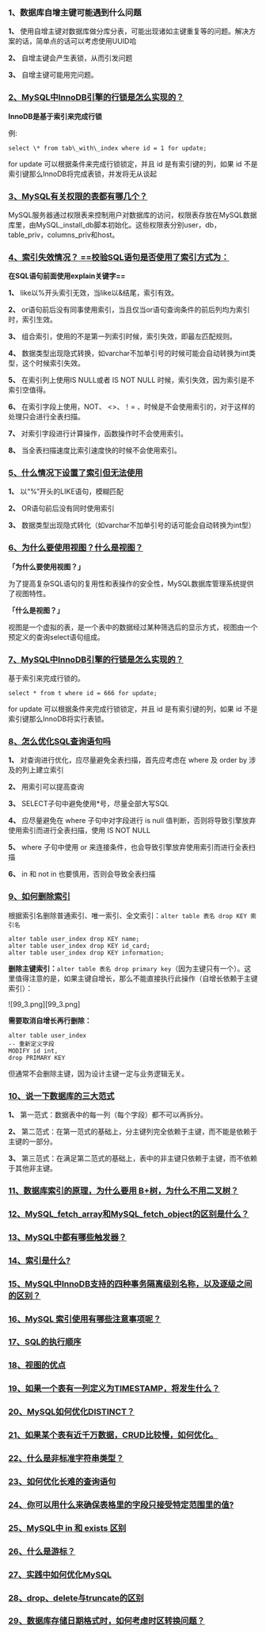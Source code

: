### 1、数据库自增主键可能遇到什么问题

**1、** 使用自增主键对数据库做分库分表，可能出现诸如主键重复等的问题。解决方案的话，简单点的话可以考虑使用UUID哈

**2、** 自增主键会产生表锁，从而引发问题

**3、** 自增主键可能用完问题。

### [2、MySQL中InnoDB引擎的行锁是怎么实现的？](https://gitee.com/souyunku/NewDevBooks/blob/master/docs/MySQL/MySQL中级hhhh题及答案大全（2021年MySQLhhhh题答案大汇总）.md#2mysql中innodb引擎的行锁是怎么实现的)

**InnoDB是基于索引来完成行锁**

例:

`select \* from tab\_with\_index where id = 1 for update;`

for update 可以根据条件来完成行锁锁定，并且 id 是有索引键的列，如果 id 不是索引键那么InnoDB将完成表锁，并发将无从谈起

### [3、MySQL有关权限的表都有哪几个？](https://gitee.com/souyunku/NewDevBooks/blob/master/docs/MySQL/MySQL中级hhhh题及答案大全（2021年MySQLhhhh题答案大汇总）.md#3mysql有关权限的表都有哪几个)

MySQL服务器通过权限表来控制用户对数据库的访问，权限表存放在MySQL数据库里，由MySQL_install_db脚本初始化。这些权限表分别user，db，table_priv，columns_priv和host。

### [4、索引失效情况？ ==校验SQL语句是否使用了索引方式为：](https://gitee.com/souyunku/NewDevBooks/blob/master/docs/MySQL/MySQL中级hhhh题及答案大全（2021年MySQLhhhh题答案大汇总）.md#4索引失效情况-校验sql语句是否使用了索引方式为：)

**在SQL语句前面使用explain关键字==**

**1、** like以%开头索引无效，当like以&结尾，索引有效。

**2、** or语句前后没有同事使用索引，当且仅当or语句查询条件的前后列均为索引时，索引生效。

**3、** 组合索引，使用的不是第一列索引时候，索引失效，即最左匹配规则。

**4、** 数据类型出现隐式转换，如varchar不加单引号的时候可能会自动转换为int类型，这个时候索引失效。

**5、** 在索引列上使用IS NULL或者 IS NOT NULL 时候，索引失效，因为索引是不索引空值得。

**6、** 在索引字段上使用，NOT、 <>、！= 、时候是不会使用索引的，对于这样的处理只会进行全表扫描。

**7、** 对索引字段进行计算操作，函数操作时不会使用索引。

**8、** 当全表扫描速度比索引速度快的时候不会使用索引。

### [5、什么情况下设置了索引但无法使用](https://gitee.com/souyunku/NewDevBooks/blob/master/docs/MySQL/MySQL中级hhhh题及答案大全（2021年MySQLhhhh题答案大汇总）.md#5什么情况下设置了索引但无法使用)

**1、** 以“%”开头的LIKE语句，模糊匹配

**2、** OR语句前后没有同时使用索引

**3、** 数据类型出现隐式转化（如varchar不加单引号的话可能会自动转换为int型）

### [6、为什么要使用视图？什么是视图？](https://gitee.com/souyunku/NewDevBooks/blob/master/docs/MySQL/MySQL中级hhhh题及答案大全（2021年MySQLhhhh题答案大汇总）.md#6为什么要使用视图什么是视图)

**「为什么要使用视图？」**

为了提高复杂SQL语句的复用性和表操作的安全性，MySQL数据库管理系统提供了视图特性。

**「什么是视图？」**

视图是一个虚拟的表，是一个表中的数据经过某种筛选后的显示方式，视图由一个预定义的查询select语句组成。

### [7、MySQL中InnoDB引擎的行锁是怎么实现的？](https://gitee.com/souyunku/NewDevBooks/blob/master/docs/MySQL/MySQL中级hhhh题及答案大全（2021年MySQLhhhh题答案大汇总）.md#7mysql中innodb引擎的行锁是怎么实现的)

基于索引来完成行锁的。

```
select * from t where id = 666 for update;
```

for update 可以根据条件来完成行锁锁定，并且 id 是有索引键的列，如果 id 不是索引键那么InnoDB将实行表锁。

### [8、怎么优化SQL查询语句吗](https://gitee.com/souyunku/NewDevBooks/blob/master/docs/MySQL/MySQL中级hhhh题及答案大全（2021年MySQLhhhh题答案大汇总）.md#8怎么优化sql查询语句吗)

**1、** 对查询进行优化，应尽量避免全表扫描，首先应考虑在 where 及 order by 涉及的列上建立索引

**2、** 用索引可以提高查询

**3、** SELECT子句中避免使用*号，尽量全部大写SQL

**4、** 应尽量避免在 where 子句中对字段进行 is null 值判断，否则将导致引擎放弃使用索引而进行全表扫描，使用 IS NOT NULL

**5、** where 子句中使用 or 来连接条件，也会导致引擎放弃使用索引而进行全表扫描

**6、** in 和 not in 也要慎用，否则会导致全表扫描

### [9、如何删除索引](https://gitee.com/souyunku/NewDevBooks/blob/master/docs/MySQL/MySQL中级hhhh题及答案大全（2021年MySQLhhhh题答案大汇总）.md#9如何删除索引)

根据索引名删除普通索引、唯一索引、全文索引：`alter table 表名 drop KEY 索引名`

```
alter table user_index drop KEY name;
alter table user_index drop KEY id_card;
alter table user_index drop KEY information;
```

**删除主键索引：**`alter table 表名 drop primary key`（因为主键只有一个）。这里值得注意的是，如果主键自增长，那么不能直接执行此操作（自增长依赖于主键索引）：

![99_3.png][99_3.png]

**需要取消自增长再行删除：**

```
alter table user_index
-- 重新定义字段
MODIFY id int,
drop PRIMARY KEY
```

但通常不会删除主键，因为设计主键一定与业务逻辑无关。

### [10、说一下数据库的三大范式](https://gitee.com/souyunku/NewDevBooks/blob/master/docs/MySQL/MySQL中级hhhh题及答案大全（2021年MySQLhhhh题答案大汇总）.md#10说一下数据库的三大范式)

**1、** 第一范式：数据表中的每一列（每个字段）都不可以再拆分。

**2、** 第二范式：在第一范式的基础上，分主键列完全依赖于主键，而不能是依赖于主键的一部分。

**3、** 第三范式：在满足第二范式的基础上，表中的非主键只依赖于主键，而不依赖于其他非主键。

### [11、数据库索引的原理，为什么要用 B+树，为什么不用二叉树？](https://gitee.com/souyunku/NewDevBooks/blob/master/docs/MySQL/MySQL中级hhhh题及答案大全（2021年MySQLhhhh题答案大汇总）.md#11数据库索引的原理为什么要用-b+树为什么不用二叉树)

### [12、MySQL_fetch_array和MySQL_fetch_object的区别是什么？](https://gitee.com/souyunku/NewDevBooks/blob/master/docs/MySQL/MySQL中级hhhh题及答案大全（2021年MySQLhhhh题答案大汇总）.md#12mysql_fetch_array和mysql_fetch_object的区别是什么)

### [13、MySQL中都有哪些触发器？](https://gitee.com/souyunku/NewDevBooks/blob/master/docs/MySQL/MySQL中级hhhh题及答案大全（2021年MySQLhhhh题答案大汇总）.md#13mysql中都有哪些触发器)

### [14、索引是什么?](https://gitee.com/souyunku/NewDevBooks/blob/master/docs/MySQL/MySQL中级hhhh题及答案大全（2021年MySQLhhhh题答案大汇总）.md#14索引是什么)

### [15、MySQL中InnoDB支持的四种事务隔离级别名称，以及逐级之间的区别？](https://gitee.com/souyunku/NewDevBooks/blob/master/docs/MySQL/MySQL中级hhhh题及答案大全（2021年MySQLhhhh题答案大汇总）.md#15mysql中innodb支持的四种事务隔离级别名称以及逐级之间的区别)

### [16、MySQL 索引使用有哪些注意事项呢？](https://gitee.com/souyunku/NewDevBooks/blob/master/docs/MySQL/MySQL中级hhhh题及答案大全（2021年MySQLhhhh题答案大汇总）.md#16mysql-索引使用有哪些注意事项呢)

### [17、SQL的执行顺序](https://gitee.com/souyunku/NewDevBooks/blob/master/docs/MySQL/MySQL中级hhhh题及答案大全（2021年MySQLhhhh题答案大汇总）.md#17sql的执行顺序)

### [18、视图的优点](https://gitee.com/souyunku/NewDevBooks/blob/master/docs/MySQL/MySQL中级hhhh题及答案大全（2021年MySQLhhhh题答案大汇总）.md#18视图的优点)

### [19、如果一个表有一列定义为TIMESTAMP，将发生什么？](https://gitee.com/souyunku/NewDevBooks/blob/master/docs/MySQL/MySQL中级hhhh题及答案大全（2021年MySQLhhhh题答案大汇总）.md#19如果一个表有一列定义为timestamp将发生什么)

### [20、MySQL如何优化DISTINCT？](https://gitee.com/souyunku/NewDevBooks/blob/master/docs/MySQL/MySQL中级hhhh题及答案大全（2021年MySQLhhhh题答案大汇总）.md#20mysql如何优化distinct)

### [21、如果某个表有近千万数据，CRUD比较慢，如何优化。](https://gitee.com/souyunku/NewDevBooks/blob/master/docs/MySQL/MySQL中级hhhh题及答案大全（2021年MySQLhhhh题答案大汇总）.md#21如果某个表有近千万数据crud比较慢如何优化。)

### [22、什么是非标准字符串类型？](https://gitee.com/souyunku/NewDevBooks/blob/master/docs/MySQL/MySQL中级hhhh题及答案大全（2021年MySQLhhhh题答案大汇总）.md#22什么是非标准字符串类型)

### [23、如何优化长难的查询语句](https://gitee.com/souyunku/NewDevBooks/blob/master/docs/MySQL/MySQL中级hhhh题及答案大全（2021年MySQLhhhh题答案大汇总）.md#23如何优化长难的查询语句)

### [24、你可以用什么来确保表格里的字段只接受特定范围里的值?](https://gitee.com/souyunku/NewDevBooks/blob/master/docs/MySQL/MySQL中级hhhh题及答案大全（2021年MySQLhhhh题答案大汇总）.md#24你可以用什么来确保表格里的字段只接受特定范围里的值)

### [25、MySQL中 in 和 exists 区别](https://gitee.com/souyunku/NewDevBooks/blob/master/docs/MySQL/MySQL中级hhhh题及答案大全（2021年MySQLhhhh题答案大汇总）.md#25mysql中-in-和-exists-区别)

### [26、什么是游标？](https://gitee.com/souyunku/NewDevBooks/blob/master/docs/MySQL/MySQL中级hhhh题及答案大全（2021年MySQLhhhh题答案大汇总）.md#26什么是游标)

### [27、实践中如何优化MySQL](https://gitee.com/souyunku/NewDevBooks/blob/master/docs/MySQL/MySQL中级hhhh题及答案大全（2021年MySQLhhhh题答案大汇总）.md#27实践中如何优化mysql)

### [28、drop、delete与truncate的区别](https://gitee.com/souyunku/NewDevBooks/blob/master/docs/MySQL/MySQL中级hhhh题及答案大全（2021年MySQLhhhh题答案大汇总）.md#28dropdelete与truncate的区别)

### [29、数据库存储日期格式时，如何考虑时区转换问题？](https://gitee.com/souyunku/NewDevBooks/blob/master/docs/MySQL/MySQL中级hhhh题及答案大全（2021年MySQLhhhh题答案大汇总）.md#29数据库存储日期格式时如何考虑时区转换问题)
